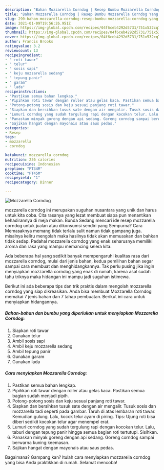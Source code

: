 ```yaml
---
description: "Bahan Mozzarella Corndog | Resep Bumbu Mozzarella Corndog Yang Sedap"
title: "Bahan Mozzarella Corndog | Resep Bumbu Mozzarella Corndog Yang Sedap"
slug: 290-bahan-mozzarella-corndog-resep-bumbu-mozzarella-corndog-yang-sedap
date: 2021-01-09T19:56:26.951Z
image: https://img-global.cpcdn.com/recipes/04f6ceb4292d5731/751x532cq70/mozzarella-corndog-foto-resep-utama.jpg
thumbnail: https://img-global.cpcdn.com/recipes/04f6ceb4292d5731/751x532cq70/mozzarella-corndog-foto-resep-utama.jpg
cover: https://img-global.cpcdn.com/recipes/04f6ceb4292d5731/751x532cq70/mozzarella-corndog-foto-resep-utama.jpg
author: Francis Brooks
ratingvalue: 3.2
reviewcount: 13
recipeingredient:
- " roti tawar"
- " telur"
- " sosis sapi"
- " keju mozzarella sedang"
- " tepung panir"
- " garam"
- " lada"
recipeinstructions:
- "Pastikan semua bahan lengkap."
- "Pipihkan roti tawar dengan roller atau gelas kaca. Pastikan semua bagian sudah menjadi pipih."
- "Potong-potong sosis dan keju sesuai panjang roti tawar."
- "Siapkan dan bersihkan tusuk sate dengan air mengalir. Tusuk sosis dan mozzarella tadi seperti pada gambar. Taruh di atas lembaran roti tawar. Kemudian gulung. Lalu, kocok telur ayam di piring. Tips: Ujung roti bisa diberi sedikit kocokan telur agar menempel erat."
- "Lumuri corndog yang sudah tergulung rapi dengan kocokan telur. Lalu, taburi dengan tepung panir hingga semua bagian roti tertutupi. Sisihkan."
- "Panaskan minyak goreng dengan api sedang. Goreng corndog sampai berwarna kuning keemasan."
- "Sajikan hangat dengan mayonais atau saus pedas."
categories:
- Resep
tags:
- mozzarella
- corndog

katakunci: mozzarella corndog 
nutrition: 236 calories
recipecuisine: Indonesian
preptime: "PT34M"
cooktime: "PT45M"
recipeyield: "1"
recipecategory: Dinner

---
```



![Mozzarella Corndog](https://img-global.cpcdn.com/recipes/04f6ceb4292d5731/751x532cq70/mozzarella-corndog-foto-resep-utama.jpg)


mozzarella corndog ini merupakan suguhan nusantara yang unik dan harus untuk kita coba. Cita rasanya yang lezat membuat siapa pun menantikan kehadirannya di meja makan.
Bunda Sedang mencari ide resep mozzarella corndog untuk jualan atau dikonsumsi sendiri yang Sempurna? Cara Memasaknya memang tidak terlalu sulit namun tidak gampang juga. misalnya keliru mengolah maka hasilnya tidak akan memuaskan dan bahkan tidak sedap. Padahal mozzarella corndog yang enak seharusnya memiliki aroma dan rasa yang mampu memancing selera kita.



Ada beberapa hal yang sedikit banyak mempengaruhi kualitas rasa dari mozzarella corndog, mulai dari jenis bahan, kedua pemilihan bahan segar sampai cara membuat dan menghidangkannya. Tak perlu pusing jika ingin menyiapkan mozzarella corndog yang enak di rumah, karena asal sudah tahu triknya maka hidangan ini mampu jadi suguhan istimewa.


Berikut ini ada beberapa tips dan trik praktis dalam mengolah mozzarella corndog yang siap dikreasikan. Anda bisa membuat Mozzarella Corndog memakai 7 jenis bahan dan 7 tahap pembuatan. Berikut ini cara untuk menyiapkan hidangannya.

<!--inarticleads1-->

##### Bahan-bahan dan bumbu yang diperlukan untuk menyiapkan Mozzarella Corndog:

1. Siapkan  roti tawar
1. Gunakan  telur
1. Ambil  sosis sapi
1. Ambil  keju mozzarella sedang
1. Ambil  tepung panir
1. Gunakan  garam
1. Gunakan  lada




<!--inarticleads2-->

##### Cara menyiapkan Mozzarella Corndog:

1. Pastikan semua bahan lengkap.
1. Pipihkan roti tawar dengan roller atau gelas kaca. Pastikan semua bagian sudah menjadi pipih.
1. Potong-potong sosis dan keju sesuai panjang roti tawar.
1. Siapkan dan bersihkan tusuk sate dengan air mengalir. Tusuk sosis dan mozzarella tadi seperti pada gambar. Taruh di atas lembaran roti tawar. Kemudian gulung. Lalu, kocok telur ayam di piring. Tips: Ujung roti bisa diberi sedikit kocokan telur agar menempel erat.
1. Lumuri corndog yang sudah tergulung rapi dengan kocokan telur. Lalu, taburi dengan tepung panir hingga semua bagian roti tertutupi. Sisihkan.
1. Panaskan minyak goreng dengan api sedang. Goreng corndog sampai berwarna kuning keemasan.
1. Sajikan hangat dengan mayonais atau saus pedas.




Bagaimana? Gampang kan? Itulah cara menyiapkan mozzarella corndog yang bisa Anda praktikkan di rumah. Selamat mencoba!
